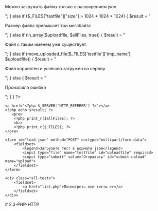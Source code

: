 <?php
// Если был получен POST-запрос с файлом, то проверяем, подходит ли он
if (isset($_POST['upload'])) {

	  // Редирект на страницу с тестами через три секунды
    header('refresh:3; url=list.php');
	
    // Определяем массив со всеми файлами из папки с тестами
    if (!empty(glob('tests/*.json'))) {
        $allFiles = glob('tests/*.json');
    } else {
        $allFiles = [0];
    }
    // Определяем загружаемый файл
    $uploadfile = 'tests/' . basename($_FILES['testfile']['name']);
	
    // Проверяем файл по if, если не подходит - выдаем ошибку
    if (pathinfo($_FILES['testfile']['name'], PATHINFO_EXTENSION) !== 'json') {
        $result = "<p class='error'>Можно загружать файлы только с расширением json</p>";
    } else if ($_FILES["testfile"]["size"] > 1024 * 1024 * 1024) {
        $result = "<p class='error'>Размер файла превышает три мегабайта</p>";
    } else if (in_array($uploadfile, $allFiles, true)) {
        $result = "<p class='error'>Файл с таким именем уже существует.</p>";
    } else if (move_uploaded_file($_FILES['testfile']['tmp_name'], $uploadfile)) {
        $result = "<p class='success'>Файл корректен и успешно загружен на сервер</p>";
    } else {
        $result = "<p class='error'>Произошла ошибка</p>";
    }
}
?>

<!doctype html>
<html lang="en">
<head>
    <meta charset="UTF-8">
    <title>2.2 «Обработка форм»</title>
</head>
<body>

<!-- Если файл был отправлен, то выводить информацию о файле и уведомление об успешной загрузке/ошибке -->

<?php if (isset($_POST['upload'])): ?>
    <a href="<?php $_SERVER['HTTP_REFERER'] ?>"></a>
    <?php echo $result; ?>
       <pre>
        <?php print_r($allFiles); ?>
        <hr>
        <?php print_r($_FILES); ?>
    </pre>
<?php endif; ?>

<!-- Пока файл или форма теста не была отправлена, выводить форму загрузки теста -->

<?php if (!isset($_POST['create']) && !isset($_POST['upload'])): ?>

    <form id="load-json" method="POST" enctype="multipart/form-data">
        <fieldset>
            <legend>Загрузите тест в формате json</legend>
            <input type="file" name="testfile" id="uploadfile" required>
            <input type="submit" value="Отправить" id="submit-upload" name="upload">
        </fieldset>
    </form>

    <div class="all-tests">
        <fieldset>
            <a href="list.php">Посмотреть все тесты >></a>
        </fieldset>
    </div>

   

<?php endif; ?>

</body>
</html>
# 2.3-PHP-HTTP
